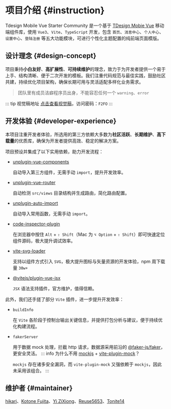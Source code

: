 # 项目介绍 {#instruction}

Tdesign Mobile Vue Starter Community 是一个基于 [TDesign Mobie Vue](https://tdesign.tencent.com/mobile-vue/overview) 移动端组件库，使用 `Vue3`、`Vite`、`TypeScript` 开发，包含 `首页`、`消息中心`、`个人中心`、`设置中心`、`登陆注册` 等五大功能模块，可进行个性化主题配置的纯前端页面模版。

## 设计理念 {#design-concept}

项目秉持**小白友好**、**高扩展性**、**可持续维护**的理念，致力于为开发者提供一个易于上手、结构清晰、便于二次开发的模板。我们注重代码规范与最佳实践，鼓励社区共建，持续优化项目架构，确保长期可用与灵活适配多样化业务需求。
> 团队里有成员洁癖程序员出身，不能容忍任何一个 `warning`、`error`

::: tip 视觉稿地址
[点击查看视觉稿](https://codesign.qq.com/s/567449555703953)，访问密码：`F2FO`
:::

## 开发体验 {#developer-experience}

本项目注重开发者体验，所选用的第三方依赖大多数为**社区活跃**、**长期维护**、**高下载量**的优质库，确保为开发者提供高效、稳定的解决方案。

项目预设并集成了以下实用依赖，助力开发流程：

- [unplugin-vue-components](https://github.com/unplugin/unplugin-vue-components)

  自动导入第三方组件，无需手动 `import`，提升开发效率。
- [unplugin-vue-router](https://github.com/posva/unplugin-vue-router)

  自动检测 `src/views` 目录结构并生成路由，简化路由配置。
- [unplugin-auto-import](https://github.com/unplugin/unplugin-auto-import)

  自动导入常用函数，无需手动 `import`。
- [code-inspector-plugin](https://github.com/zh-lx/code-inspector)

  在浏览器中按住 `Alt` + `⇧ Shift`（Mac 为 `⌥ Option` + `⇧ Shift`）即可快速定位组件源码，极大提升调试效率。
- [vite-svg-loader](https://github.com/jpkleemans/vite-svg-loader)

  支持以组件方式引入 `SVG`，极大提升图标与矢量资源的开发体验，npm 周下载量 `30w+`
- [@vitejs/plugin-vue-jsx](https://www.npmjs.com/package/@vitejs/plugin-vue-jsx)

  `JSX` 语法支持插件，官方维护，值得信赖。

此外，我们还手搓了部分 `Vite` 插件，进一步提升开发效率：

- `buildInfo`

  在 `Vite` 各阶段于控制台输出关键信息，并提供打包分析与建议，便于持续优化构建流程。
- `fakerServer`

  用于数据 mock 处理，拦截 http 请求，数据源采用前沿的 [@faker-js/faker](https://github.com/faker-js/faker)，更安全灵活。
  ::: info 为什么不用 [mockjs](https://github.com/nuysoft/Mock) + [vite-plugin-mock](https://github.com/vbenjs/vite-plugin-mock)？

  `mockjs` 存在诸多安全漏洞，而 `vite-plugin-mock` 又强依赖于 `mockjs`，因此未采用该组合。
  :::

## 维护者 {#maintainer}

[hikari](https://github.com/liuyax0818)、[Kotone Fujita](https://github.com/FunEnn)、[Yi ZiXiong](https://github.com/neikun25)、[Reuse5653](https://github.com/Reuse5653)、[Tonite14](https://github.com/Tonite14)
